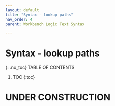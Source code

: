 ```yaml
---
layout: default
title: "Syntax - lookup paths"
nav_order: 4
parent: Workbench Logic Text Syntax

---
```

# Syntax - lookup paths
{: .no_toc}
TABLE OF CONTENTS 
1. TOC
{:toc}  
 
# UNDER CONSTRUCTION


